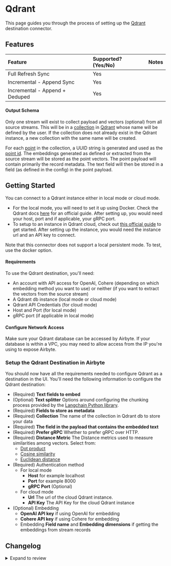 # Qdrant

This page guides you through the process of setting up the [Qdrant](https://qdrant.tech/documentation/) destination connector.

## Features

| Feature                        | Supported?\(Yes/No\) | Notes |
| :----------------------------- | :------------------- | :---- |
| Full Refresh Sync              | Yes                  |       |
| Incremental - Append Sync      | Yes                  |       |
| Incremental - Append + Deduped | Yes                  |       |

#### Output Schema

Only one stream will exist to collect payload and vectors (optional) from all source streams. This will be in a [collection](https://qdrant.tech/documentation/concepts/collections/) in [Qdrant](https://qdrant.tech/documentation/) whose name will be defined by the user. If the collection does not already exist in the Qdrant instance, a new collection with the same name will be created.

For each [point](https://qdrant.tech/documentation/concepts/points/) in the collection, a UUID string is generated and used as the [point id](https://qdrant.tech/documentation/concepts/points/#point-ids). The embeddings generated as defined or extracted from the source stream will be stored as the point vectors. The point payload will contain primarily the record metadata. The text field will then be stored in a field (as defined in the config) in the point payload.

## Getting Started

You can connect to a Qdrant instance either in local mode or cloud mode.

- For the local mode, you will need to set it up using Docker. Check the Qdrant docs [here](https://qdrant.tech/documentation/guides/installation/#docker) for an official guide. After setting up, you would need your host, port and if applicable, your gRPC port.
- To setup to an instance in Qdrant cloud, check out [this official guide](https://qdrant.tech/documentation/cloud/) to get started. After setting up the instance, you would need the instance url and an API key to connect.

Note that this connector does not support a local persistent mode. To test, use the docker option.

#### Requirements

To use the Qdrant destination, you'll need:

- An account with API access for OpenAI, Cohere (depending on which embedding method you want to use) or neither (if you want to extract the vectors from the source stream)
- A Qdrant db instance (local mode or cloud mode)
- Qdrant API Credentials (for cloud mode)
- Host and Port (for local mode)
- gRPC port (if applicable in local mode)

#### Configure Network Access

Make sure your Qdrant database can be accessed by Airbyte. If your database is within a VPC, you may need to allow access from the IP you're using to expose Airbyte.

### Setup the Qdrant Destination in Airbyte

You should now have all the requirements needed to configure Qdrant as a destination in the UI. You'll need the following information to configure the Qdrant destination:

- (Required) **Text fields to embed**
- (Optional) **Text splitter** Options around configuring the chunking process provided by the [Langchain Python library](https://python.langchain.com/docs/get_started/introduction).
- (Required) **Fields to store as metadata**
- (Required) **Collection** The name of the collection in Qdrant db to store your data
- (Required) **The field in the payload that contains the embedded text**
- (Required) **Prefer gRPC** Whether to prefer gRPC over HTTP.
- (Required) **Distance Metric** The Distance metrics used to measure similarities among vectors. Select from:
  - [Dot product](https://en.wikipedia.org/wiki/Dot_product)
  - [Cosine similarity](https://en.wikipedia.org/wiki/Cosine_similarity)
  - [Euclidean distance](https://en.wikipedia.org/wiki/Euclidean_distance)
- (Required) Authentication method
  - For local mode
    - **Host** for example localhost
    - **Port** for example 8000
    - **gRPC Port** (Optional)
  - For cloud mode
    - **Url** The url of the cloud Qdrant instance.
    - **API Key** The API Key for the cloud Qdrant instance
- (Optional) Embedding
  - **OpenAI API key** if using OpenAI for embedding
  - **Cohere API key** if using Cohere for embedding
  - Embedding **Field name** and **Embedding dimensions** if getting the embeddings from stream records

## Changelog

<details>
  <summary>Expand to review</summary>

| Version | Date       | Pull Request                                              | Subject                                                                  |
| :------ | :--------- | :-------------------------------------------------------- | :----------------------------------------------------------------------- |
| 0.1.42 | 2025-10-07 | [60734](https://github.com/airbytehq/airbyte/pull/60734) | Update dependencies |
| 0.1.41 | 2025-05-10 | [59814](https://github.com/airbytehq/airbyte/pull/59814) | Update dependencies |
| 0.1.40 | 2025-05-03 | [58718](https://github.com/airbytehq/airbyte/pull/58718) | Update dependencies |
| 0.1.39 | 2025-04-19 | [58282](https://github.com/airbytehq/airbyte/pull/58282) | Update dependencies |
| 0.1.38 | 2025-04-12 | [57610](https://github.com/airbytehq/airbyte/pull/57610) | Update dependencies |
| 0.1.37 | 2025-04-05 | [57162](https://github.com/airbytehq/airbyte/pull/57162) | Update dependencies |
| 0.1.36 | 2025-03-29 | [56564](https://github.com/airbytehq/airbyte/pull/56564) | Update dependencies |
| 0.1.35 | 2025-03-22 | [56159](https://github.com/airbytehq/airbyte/pull/56159) | Update dependencies |
| 0.1.34 | 2025-03-08 | [55363](https://github.com/airbytehq/airbyte/pull/55363) | Update dependencies |
| 0.1.33 | 2025-03-01 | [54889](https://github.com/airbytehq/airbyte/pull/54889) | Update dependencies |
| 0.1.32 | 2025-02-22 | [54246](https://github.com/airbytehq/airbyte/pull/54246) | Update dependencies |
| 0.1.31 | 2025-02-15 | [53939](https://github.com/airbytehq/airbyte/pull/53939) | Update dependencies |
| 0.1.30 | 2025-02-08 | [53389](https://github.com/airbytehq/airbyte/pull/53389) | Update dependencies |
| 0.1.29 | 2025-02-01 | [52917](https://github.com/airbytehq/airbyte/pull/52917) | Update dependencies |
| 0.1.28 | 2025-01-25 | [52171](https://github.com/airbytehq/airbyte/pull/52171) | Update dependencies |
| 0.1.27 | 2025-01-18 | [51716](https://github.com/airbytehq/airbyte/pull/51716) | Update dependencies |
| 0.1.26 | 2025-01-11 | [51232](https://github.com/airbytehq/airbyte/pull/51232) | Update dependencies |
| 0.1.25 | 2025-01-04 | [50917](https://github.com/airbytehq/airbyte/pull/50917) | Update dependencies |
| 0.1.24 | 2024-12-28 | [50459](https://github.com/airbytehq/airbyte/pull/50459) | Update dependencies |
| 0.1.23 | 2024-12-21 | [50222](https://github.com/airbytehq/airbyte/pull/50222) | Update dependencies |
| 0.1.22 | 2024-12-14 | [49290](https://github.com/airbytehq/airbyte/pull/49290) | Update dependencies |
| 0.1.21 | 2024-11-25 | [48641](https://github.com/airbytehq/airbyte/pull/48641) | Update dependencies |
| 0.1.20 | 2024-11-04 | [48191](https://github.com/airbytehq/airbyte/pull/48191) | Update dependencies |
| 0.1.19 | 2024-10-29 | [47757](https://github.com/airbytehq/airbyte/pull/47757) | Update dependencies |
| 0.1.18 | 2024-10-28 | [47621](https://github.com/airbytehq/airbyte/pull/47621) | Update dependencies |
| 0.1.17 | 2024-10-28 | [47054](https://github.com/airbytehq/airbyte/pull/47054) | Update dependencies |
| 0.1.16 | 2024-10-12 | [46774](https://github.com/airbytehq/airbyte/pull/46774) | Update dependencies |
| 0.1.15 | 2024-10-05 | [46417](https://github.com/airbytehq/airbyte/pull/46417) | Update dependencies |
| 0.1.14 | 2024-09-28 | [46137](https://github.com/airbytehq/airbyte/pull/46137) | Update dependencies |
| 0.1.13 | 2024-09-21 | [45830](https://github.com/airbytehq/airbyte/pull/45830) | Update dependencies |
| 0.1.12 | 2024-09-14 | [45526](https://github.com/airbytehq/airbyte/pull/45526) | Update dependencies |
| 0.1.11 | 2024-09-07 | [45217](https://github.com/airbytehq/airbyte/pull/45217) | Update dependencies |
| 0.1.10 | 2024-08-31 | [44678](https://github.com/airbytehq/airbyte/pull/44678) | Update dependencies |
| 0.1.9 | 2024-08-17 | [44293](https://github.com/airbytehq/airbyte/pull/44293) | Update dependencies |
| 0.1.8 | 2024-08-12 | [43744](https://github.com/airbytehq/airbyte/pull/43744) | Update dependencies |
| 0.1.7 | 2024-08-10 | [43529](https://github.com/airbytehq/airbyte/pull/43529) | Update dependencies |
| 0.1.6 | 2024-08-03 | [43219](https://github.com/airbytehq/airbyte/pull/43219) | Update dependencies |
| 0.1.5 | 2024-07-27 | [42620](https://github.com/airbytehq/airbyte/pull/42620) | Update dependencies |
| 0.1.4 | 2024-07-20 | [42384](https://github.com/airbytehq/airbyte/pull/42384) | Update dependencies |
| 0.1.3 | 2024-07-13 | [41919](https://github.com/airbytehq/airbyte/pull/41919) | Update dependencies |
| 0.1.2 | 2024-07-10 | [41530](https://github.com/airbytehq/airbyte/pull/41530) | Update dependencies |
| 0.1.1 | 2024-07-09 | [41096](https://github.com/airbytehq/airbyte/pull/41096) | Update dependencies |
| 0.1.0 | 2024-06-27 | [41020](https://github.com/airbytehq/airbyte/pull/41020) | Update to Airbyte CDK 2.3 and qdrant-client 1.10 |
| 0.0.13 | 2024-06-27 | [40215](https://github.com/airbytehq/airbyte/pull/40215) | Replaced deprecated AirbyteLogger with logging.Logger |
| 0.0.12 | 2024-06-06 | [39172](https://github.com/airbytehq/airbyte/pull/39172) | [autopull] Upgrade base image to v1.2.2 |
| 0.0.11  | 2024-04-15 | [#37333](https://github.com/airbytehq/airbyte/pull/37333) | Updated CDK and pytest versions to fix security vulnerabilities          |
| 0.0.10  | 2023-12-11 | [#33303](https://github.com/airbytehq/airbyte/pull/33303) | Fix bug with embedding special tokens                                    |
| 0.0.9   | 2023-12-01 | [#32697](https://github.com/airbytehq/airbyte/pull/32697) | Allow omitting raw text                                                  |
| 0.0.8   | 2023-11-29 | [#32608](https://github.com/airbytehq/airbyte/pull/32608) | Support deleting records for CDC sources and fix spec schema             |
| 0.0.7   | 2023-11-13 | [#32357](https://github.com/airbytehq/airbyte/pull/32357) | Improve spec schema                                                      |
| 0.0.6   | 2023-10-23 | [#31563](https://github.com/airbytehq/airbyte/pull/31563) | Add field mapping option                                                 |
| 0.0.5   | 2023-10-15 | [#31329](https://github.com/airbytehq/airbyte/pull/31329) | Add OpenAI-compatible embedder option                                    |
| 0.0.4   | 2023-10-04 | [#31075](https://github.com/airbytehq/airbyte/pull/31075) | Fix OpenAI embedder batch size                                           |
| 0.0.3   | 2023-09-29 | [#30820](https://github.com/airbytehq/airbyte/pull/30820) | Update CDK                                                               |
| 0.0.2   | 2023-09-25 | [#30689](https://github.com/airbytehq/airbyte/pull/30689) | Update CDK to support Azure OpenAI embeddings and text splitting options |
| 0.0.1   | 2023-09-22 | [#30332](https://github.com/airbytehq/airbyte/pull/30332) | 🎉 New Destination: Qdrant (Vector Database)                             |

</details>
